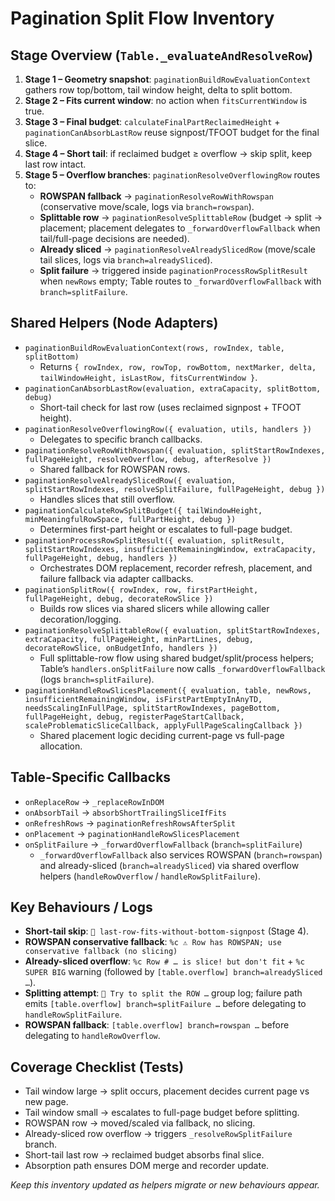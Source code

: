 # Pagination Split Flow Inventory

<!--
  Living document summarising the core helpers involved in table/grid pagination.
  Keep it short and actionable so it can guide test scenarios and future refactors.
-->

## Stage Overview (`Table._evaluateAndResolveRow`)

1. **Stage 1 – Geometry snapshot**: `paginationBuildRowEvaluationContext` gathers row top/bottom, tail window height, delta to split bottom.
2. **Stage 2 – Fits current window**: no action when `fitsCurrentWindow` is true.
3. **Stage 3 – Final budget**: `calculateFinalPartReclaimedHeight` + `paginationCanAbsorbLastRow` reuse signpost/TFOOT budget for the final slice.
4. **Stage 4 – Short tail**: if reclaimed budget ≥ overflow → skip split, keep last row intact.
5. **Stage 5 – Overflow branches**: `paginationResolveOverflowingRow` routes to:
   - **ROWSPAN fallback** → `paginationResolveRowWithRowspan` (conservative move/scale, logs via `branch=rowspan`).
   - **Splittable row** → `paginationResolveSplittableRow` (budget → split → placement; placement delegates to `_forwardOverflowFallback` when tail/full-page decisions are needed).
   - **Already sliced** → `paginationResolveAlreadySlicedRow` (move/scale tail slices, logs via `branch=alreadySliced`).
   - **Split failure** → triggered inside `paginationProcessRowSplitResult` when `newRows` empty; Table routes to `_forwardOverflowFallback` with `branch=splitFailure`.

## Shared Helpers (Node Adapters)

- `paginationBuildRowEvaluationContext(rows, rowIndex, table, splitBottom)`
  - Returns `{ rowIndex, row, rowTop, rowBottom, nextMarker, delta, tailWindowHeight, isLastRow, fitsCurrentWindow }`.
- `paginationCanAbsorbLastRow(evaluation, extraCapacity, splitBottom, debug)`
  - Short-tail check for last row (uses reclaimed signpost + TFOOT height).
- `paginationResolveOverflowingRow({ evaluation, utils, handlers })`
  - Delegates to specific branch callbacks.
- `paginationResolveRowWithRowspan({ evaluation, splitStartRowIndexes, fullPageHeight, resolveOverflow, debug, afterResolve })`
  - Shared fallback for ROWSPAN rows.
- `paginationResolveAlreadySlicedRow({ evaluation, splitStartRowIndexes, resolveSplitFailure, fullPageHeight, debug })`
  - Handles slices that still overflow.
- `paginationCalculateRowSplitBudget({ tailWindowHeight, minMeaningfulRowSpace, fullPartHeight, debug })`
  - Determines first-part height or escalates to full-page budget.
- `paginationProcessRowSplitResult({ evaluation, splitResult, splitStartRowIndexes, insufficientRemainingWindow, extraCapacity, fullPageHeight, debug, handlers })`
  - Orchestrates DOM replacement, recorder refresh, placement, and failure fallback via adapter callbacks.
- `paginationSplitRow({ rowIndex, row, firstPartHeight, fullPageHeight, debug, decorateRowSlice })`
  - Builds row slices via shared slicers while allowing caller decoration/logging.
- `paginationResolveSplittableRow({ evaluation, splitStartRowIndexes, extraCapacity, fullPageHeight, minPartLines, debug, decorateRowSlice, onBudgetInfo, handlers })`
  - Full splittable-row flow using shared budget/split/process helpers; Table’s `handlers.onSplitFailure` now calls `_forwardOverflowFallback` (logs `branch=splitFailure`).
- `paginationHandleRowSlicesPlacement({ evaluation, table, newRows, insufficientRemainingWindow, isFirstPartEmptyInAnyTD, needsScalingInFullPage, splitStartRowIndexes, pageBottom, fullPageHeight, debug, registerPageStartCallback, scaleProblematicSliceCallback, applyFullPageScalingCallback })`
  - Shared placement logic deciding current-page vs full-page allocation.

## Table-Specific Callbacks

- `onReplaceRow` → `_replaceRowInDOM`
- `onAbsorbTail` → `absorbShortTrailingSliceIfFits`
- `onRefreshRows` → `paginationRefreshRowsAfterSplit`
- `onPlacement` → `paginationHandleRowSlicesPlacement`
- `onSplitFailure` → `_forwardOverflowFallback` (`branch=splitFailure`)
  - `_forwardOverflowFallback` also services ROWSPAN (`branch=rowspan`) and already-sliced (`branch=alreadySliced`) via shared overflow helpers (`handleRowOverflow` / `handleRowSplitFailure`).

## Key Behaviours / Logs

- **Short-tail skip**: `🫟 last-row-fits-without-bottom-signpost` (Stage 4).
- **ROWSPAN conservative fallback**: `%c ⚠️ Row has ROWSPAN; use conservative fallback (no slicing)`
- **Already-sliced overflow**: `%c Row # … is slice! but don't fit` + `%c SUPER BIG` warning (followed by `[table.overflow] branch=alreadySliced …`).
- **Splitting attempt**: `🔳 Try to split the ROW …` group log; failure path emits `[table.overflow] branch=splitFailure …` before delegating to `handleRowSplitFailure`.
- **ROWSPAN fallback**: `[table.overflow] branch=rowspan …` before delegating to `handleRowOverflow`.

## Coverage Checklist (Tests)

- Tail window large → split occurs, placement decides current page vs new page.
- Tail window small → escalates to full-page budget before splitting.
- ROWSPAN row → moved/scaled via fallback, no slicing.
- Already-sliced row overflow → triggers `_resolveRowSplitFailure` branch.
- Short-tail last row → reclaimed budget absorbs final slice.
- Absorption path ensures DOM merge and recorder update.

_Keep this inventory updated as helpers migrate or new behaviours appear._
